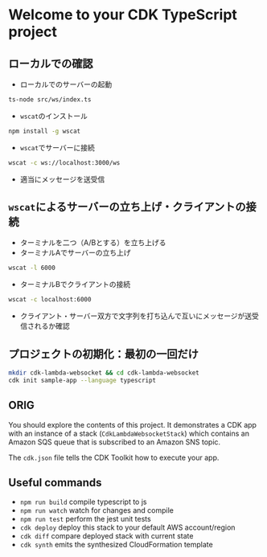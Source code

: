 # Welcome to your CDK TypeScript project

## ローカルでの確認

- ローカルでのサーバーの起動

```sh
ts-node src/ws/index.ts
```

- `wscat`のインストール

```sh
npm install -g wscat
```

- `wscat`でサーバーに接続

```sh
wscat -c ws://localhost:3000/ws
```

- 適当にメッセージを送受信

## `wscat`によるサーバーの立ち上げ・クライアントの接続

- ターミナルを二つ（A/Bとする）を立ち上げる
- ターミナルAでサーバーの立ち上げ

```sh
wscat -l 6000
```

- ターミナルBでクライアントの接続

```sh
wscat -c localhost:6000
```

- クライアント・サーバー双方で文字列を打ち込んで互いにメッセージが送受信されるか確認

## プロジェクトの初期化：最初の一回だけ

```sh
mkdir cdk-lambda-websocket && cd cdk-lambda-websocket
cdk init sample-app --language typescript
```

## ORIG

You should explore the contents of this project. It demonstrates a CDK app with an instance of a stack (`CdkLambdaWebsocketStack`)
which contains an Amazon SQS queue that is subscribed to an Amazon SNS topic.

The `cdk.json` file tells the CDK Toolkit how to execute your app.

## Useful commands

- `npm run build`   compile typescript to js
- `npm run watch`   watch for changes and compile
- `npm run test`    perform the jest unit tests
- `cdk deploy`      deploy this stack to your default AWS account/region
- `cdk diff`        compare deployed stack with current state
- `cdk synth`       emits the synthesized CloudFormation template

